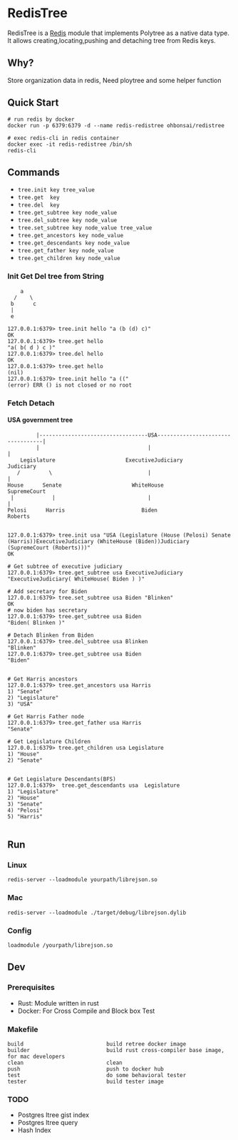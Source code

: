 # RedisTree
RedisTree is a [Redis](https://redis.io/) module that implements Polytree as a native data type. It allows creating,locating,pushing and  detaching tree from Redis keys.


## Why?
Store organization data in redis, Need ploytree and some helper function

## Quick Start
```shell
# run redis by docker
docker run -p 6379:6379 -d --name redis-redistree ohbonsai/redistree

# exec redis-cli in redis container
docker exec -it redis-redistree /bin/sh
redis-cli
```

## Commands
- `tree.init key tree_value`
- `tree.get  key`
- `tree.del  key`
- `tree.get_subtree key node_value` 
- `tree.del_subtree key node_value`
- `tree.set_subtree key node_value tree_value`
- `tree.get_ancestors key node_value`
- `tree.get_descendants key node_value`
- `tree.get_father key node_value`
- `tree.get_children key node_value`

### Init Get Del tree from String

```
    a
  /    \
 b      c
 |
 e

127.0.0.1:6379> tree.init hello "a (b (d) c)"
OK
127.0.0.1:6379> tree.get hello
"a( b( d ) c )"
127.0.0.1:6379> tree.del hello
OK
127.0.0.1:6379> tree.get hello
(nil)
127.0.0.1:6379> tree.init hello "a (("
(error) ERR () is not closed or no root

```


###  Fetch Detach
#### USA government tree
```
         |----------------------------------USA----------------------------------|
         |                                  |                                    |
    Legislature                      ExecutiveJudiciary                      Judiciary
   /         \                              |                                    |
House      Senate                      WhiteHouse                          SupremeCourt
 |            |                             |                                    |          
Pelosi      Harris                        Biden                               Roberts


127.0.0.1:6379> tree.init usa "USA (Legislature (House (Pelosi) Senate (Harris))ExecutiveJudiciary (WhiteHouse (Biden))Judiciary (SupremeCourt (Roberts)))"
OK

# Get subtree of executive judiciary
127.0.0.1:6379> tree.get_subtree usa ExecutiveJudiciary
"ExecutiveJudiciary( WhiteHouse( Biden ) )"

# Add secretary for Biden
127.0.0.1:6379> tree.set_subtree usa Biden "Blinken"
OK
# now biden has secretary
127.0.0.1:6379> tree.get_subtree usa Biden
"Biden( Blinken )"

# Detach Blinken from Biden
127.0.0.1:6379> tree.del_subtree usa Blinken
"Blinken"
127.0.0.1:6379> tree.get_subtree usa Biden
"Biden"


# Get Harris ancestors 
127.0.0.1:6379> tree.get_ancestors usa Harris
1) "Senate"
2) "Legislature"
3) "USA"

# Get Harris Father node
127.0.0.1:6379> tree.get_father usa Harris
"Senate"

# Get Legislature Children 
127.0.0.1:6379> tree.get_children usa Legislature
1) "House"
2) "Senate"


# Get Legislature Descendants(BFS)
127.0.0.1:6379>  tree.get_descendants usa  Legislature
1) "Legislature"
2) "House"
3) "Senate"
4) "Pelosi"
5) "Harris"


```

## Run
### Linux
```
redis-server --loadmodule yourpath/librejson.so
```

### Mac
```
redis-server --loadmodule ./target/debug/librejson.dylib
```

### Config
```
loadmodule /yourpath/librejson.so
```


## Dev
### Prerequisites
- Rust: Module written in rust
- Docker: For Cross Compile and Block box Test

### Makefile
```
build                          build retree docker image
builder                        build rust cross-compiler base image, for mac developers
clean                          clean
push                           push to docker hub
test                           do some behavioral tester
tester                         build tester image
```

### TODO
- Postgres ltree gist index
- Postgres ltree query
- Hash Index
